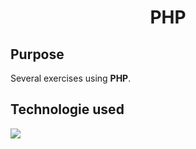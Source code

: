 <h1 align = center>
  PHP 
</h1>

<h2>
  Purpose
</h2>

  Several exercises using **PHP**.

<h2>
  Technologie used
</h2>
<img src="https://img.shields.io/badge/-PHP-blueviolet?style=for-the-badge">
